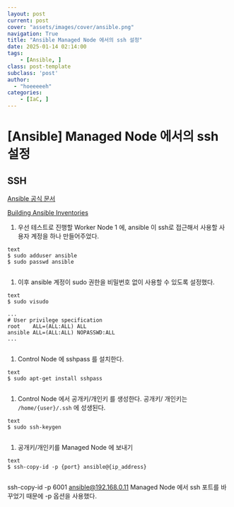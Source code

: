 ```yaml
---
layout: post
current: post
cover: "assets/images/cover/ansible.png"
navigation: True
title: "Ansible Managed Node 에서의 ssh 설정"
date: 2025-01-14 02:14:00
tags:
    - [Ansible, ]
class: post-template
subclass: 'post'
author: 
  - "hoeeeeeh"
categories:
    - [IaC, ]
---
```


# [Ansible] Managed Node 에서의 ssh 설정


## SSH


[Ansible 공식 문서](https://docs.ansible.com/ansible/latest/index.html)


[Building Ansible Inventories](https://docs.ansible.com/ansible/latest/inventory_guide/index.html)

1. 우선 테스트로 진행할 Worker Node 1 에, ansible 이 ssh로 접근해서 사용할 사용자 계정을 하나 만들어주었다.


```
text
$ sudo adduser ansible
$ sudo passwd ansible


```


1. 이후 ansible 계정이 sudo 권한을 비밀번호 없이 사용할 수 있도록 설정했다.


```
text
$ sudo visudo

...
# User privilege specification
root    ALL=(ALL:ALL) ALL
ansible ALL=(ALL:ALL) NOPASSWD:ALL
...


```


1. Control Node 에 sshpass 를 설치한다.


```
text
$ sudo apt-get install sshpass


```


1. Control Node 에서 공개키/개인키 를 생성한다.
공개키/ 개인키는 `/home/{user}/.ssh` 에 성생된다.


```
text
$ sudo ssh-keygen


```


1. 공개키/개인키를 Managed Node 에 보내기


```
text
$ ssh-copy-id -p {port} ansible@{ip_address}


```



ssh-copy-id -p 6001 [ansible@192.168.0.11](mailto:ansible@192.168.0.11)
Managed Node 에서 ssh 포트를 바꾸었기 때문에 -p 옵션을 사용했다.

